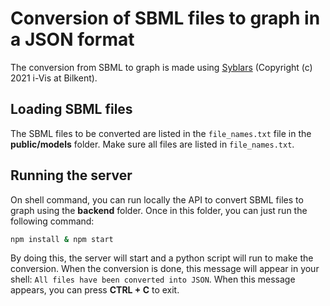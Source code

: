 # Conversion of SBML files to graph in a JSON format

The conversion from SBML to graph is made using [Syblars](https://github.com/iVis-at-Bilkent/syblars/blob/main) (Copyright (c) 2021 i-Vis at Bilkent).

## Loading SBML files

The SBML files to be converted are listed in the `file_names.txt` file in the **public/models** folder. Make sure all files are listed in `file_names.txt`.

## Running the server

On shell command, you can run locally the API to convert SBML files to graph using the **backend** folder. Once in this folder, you can just run the following command:

```sh
npm install & npm start
```

By doing this, the server will start and a python script will run to make the conversion. When the conversion is done, this message will appear in your shell: `All files have been converted into JSON`. When this message appears, you can press **CTRL + C** to exit.